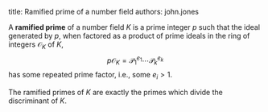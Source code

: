 title: Ramified prime of a number field
authors:
    john.jones

A **ramified prime** of a <a knowl="lmfdb/nf">number field </a> $K$ is a prime integer $p$ such that the ideal generated by $p$, when factored as a product of prime ideals in the ring of integers $\mathcal{O}_K$ of $K$,
$$p\mathcal{O}_K = \mathcal{P}_1^{e_1}\cdots \mathcal{P}_k^{e_k}$$
has some repeated prime factor, i.e., some $e_i>1$.

The ramified primes of $K$ are exactly the primes which divide the <a knowl="lmfdb/nf.discriminant">discriminant</a> of $K$.
